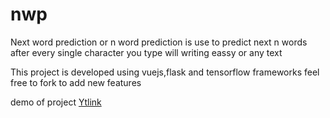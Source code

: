 # nwp
Next word prediction or n word prediction is use to predict next n words after every single character you type will writing eassy or any text 

This project is developed using vuejs,flask and tensorflow frameworks feel free to fork to add new features 

demo of project [Ytlink](https://www.youtube.com/embed/brKJTJnFTu0)
